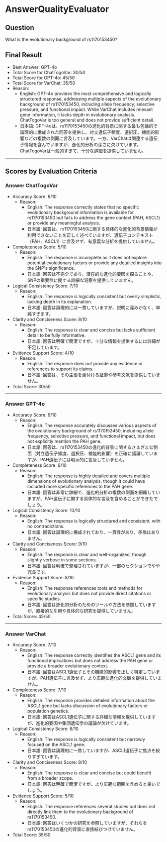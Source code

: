 # AnswerQualityEvaluator

## Question

What is the evolutionary background of rs1170153450?

## Final Result

- Best Answer: GPT-4o
- Total Score for ChatTogoVar: 30/50
- Total Score for GPT-4o: 45/50
- Total Score for VarChat: 35/50
- Reason:
  - English: GPT-4o provides the most comprehensive and logically structured response, addressing multiple aspects of the evolutionary background of rs1170153450, including allele frequency, selective pressure, and functional impact. While VarChat includes relevant gene information, it lacks depth in evolutionary analysis. ChatTogoVar is too general and does not provide sufficient detail.
  - 日本語: GPT-4oは、rs1170153450の進化的背景に関する最も包括的で論理的に構成された回答を提供し、対立遺伝子頻度、選択圧、機能的影響などの複数の側面に言及しています。一方、VarChatは関連する遺伝子情報を含んでいますが、進化的分析の深さに欠けています。ChatTogoVarは一般的すぎて、十分な詳細を提供していません。

---

## Scores by Evaluation Criteria

### Answer ChatTogoVar
- Accuracy Score: 6/10
  - Reason: 
    - English: The response correctly states that no specific evolutionary background information is available for rs1170153450 but fails to address the gene context (PAH, ASCL1) or provide any meaningful analysis.
    - 日本語: 回答は、rs1170153450に関する具体的な進化的背景情報が利用できないことを正しく述べていますが、遺伝子コンテキスト（PAH、ASCL1）に言及せず、有意義な分析を提供していません。
- Completeness Score: 5/10
  - Reason: 
    - English: The response is incomplete as it does not explore potential evolutionary factors or provide any detailed insights into the SNP's significance.
    - 日本語: 回答は不完全であり、潜在的な進化的要因を探ることや、SNPの重要性に関する詳細な洞察を提供していません。
- Logical Consistency Score: 7/10
  - Reason: 
    - English: The response is logically consistent but overly simplistic, lacking depth in its explanation.
    - 日本語: 回答は論理的には一貫していますが、説明に深みがなく、単純すぎます。
- Clarity and Conciseness Score: 8/10
  - Reason: 
    - English: The response is clear and concise but lacks sufficient detail to be fully informative.
    - 日本語: 回答は明確で簡潔ですが、十分な情報を提供するには詳細が不足しています。
- Evidence Support Score: 4/10
  - Reason: 
    - English: The response does not provide any evidence or references to support its claims.
    - 日本語: 回答は、その主張を裏付ける証拠や参考文献を提供していません。
- Total Score: 30/50

---

### Answer GPT-4o
- Accuracy Score: 9/10
  - Reason: 
    - English: The response accurately discusses various aspects of the evolutionary background of rs1170153450, including allele frequency, selective pressure, and functional impact, but does not explicitly mention the PAH gene.
    - 日本語: 回答は、rs1170153450の進化的背景に関するさまざまな側面（対立遺伝子頻度、選択圧、機能的影響）を正確に議論していますが、PAH遺伝子には明示的に言及していません。
- Completeness Score: 9/10
  - Reason: 
    - English: The response is highly detailed and covers multiple dimensions of evolutionary analysis, though it could have included more specific references to the PAH gene.
    - 日本語: 回答は非常に詳細で、進化的分析の複数の側面を網羅していますが、PAH遺伝子に関する具体的な言及を含めることができたでしょう。
- Logical Consistency Score: 10/10
  - Reason: 
    - English: The response is logically structured and consistent, with no contradictions.
    - 日本語: 回答は論理的に構成されており、一貫性があり、矛盾はありません。
- Clarity and Conciseness Score: 9/10
  - Reason: 
    - English: The response is clear and well-organized, though slightly verbose in some sections.
    - 日本語: 回答は明確で整理されていますが、一部のセクションでやや冗長です。
- Evidence Support Score: 8/10
  - Reason: 
    - English: The response references tools and methods for evolutionary analysis but does not provide direct citations or specific studies.
    - 日本語: 回答は進化的分析のためのツールや方法を参照していますが、直接的な引用や具体的な研究を提供していません。
- Total Score: 45/50

---

### Answer VarChat
- Accuracy Score: 7/10
  - Reason: 
    - English: The response correctly identifies the ASCL1 gene and its functional implications but does not address the PAH gene or provide a broader evolutionary context.
    - 日本語: 回答はASCL1遺伝子とその機能的影響を正しく特定していますが、PAH遺伝子に言及せず、より広範な進化的文脈を提供していません。
- Completeness Score: 7/10
  - Reason: 
    - English: The response provides detailed information about the ASCL1 gene but lacks discussion of evolutionary factors or population genetics.
    - 日本語: 回答はASCL1遺伝子に関する詳細な情報を提供していますが、進化的要因や集団遺伝学の議論が欠けています。
- Logical Consistency Score: 8/10
  - Reason: 
    - English: The response is logically consistent but narrowly focused on the ASCL1 gene.
    - 日本語: 回答は論理的に一貫していますが、ASCL1遺伝子に焦点を絞りすぎています。
- Clarity and Conciseness Score: 8/10
  - Reason: 
    - English: The response is clear and concise but could benefit from a broader scope.
    - 日本語: 回答は明確で簡潔ですが、より広範な範囲を含めると良いでしょう。
- Evidence Support Score: 5/10
  - Reason: 
    - English: The response references several studies but does not directly link them to the evolutionary background of rs1170153450.
    - 日本語: 回答はいくつかの研究を参照していますが、それらをrs1170153450の進化的背景に直接結びつけていません。
- Total Score: 35/50